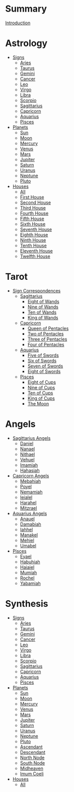 # Summary

[Introduction](README.md)

# Astrology
- [Signs]()
    - [Aries](astrology/raw/signs/aries.md)
    - [Taurus](astrology/raw/signs/taurus.md)
    - [Gemini](astrology/raw/signs/gemini.md)
    - [Cancer](astrology/raw/signs/cancer.md)
    - [Leo](astrology/raw/signs/leo.md)
    - [Virgo](astrology/raw/signs/virgo.md)
    - [Libra](astrology/raw/signs/libra.md)
    - [Scorpio](astrology/raw/signs/scorpio.md)
    - [Sagittarius](astrology/raw/signs/sagittarius.md)
    - [Capricorn](astrology/raw/signs/capricorn.md)
    - [Aquarius](astrology/raw/signs/aquarius.md)
    - [Pisces](astrology/raw/signs/pisces.md)
- [Planets]()
    - [Sun](astrology/raw/planets/sun.md)
    - [Moon](astrology/raw/planets/moon.md)
    - [Mercury](astrology/raw/planets/mercury.md)
    - [Venus](astrology/raw/planets/venus.md)
    - [Mars](astrology/raw/planets/mars.md)
    - [Jupiter](astrology/raw/planets/jupiter.md)
    - [Saturn](astrology/raw/planets/saturn.md)
    - [Uranus](astrology/raw/planets/uranus.md)
    - [Neptune](astrology/raw/planets/neptune.md)
    - [Pluto](astrology/raw/planets/pluto.md)
- [Houses]()
    - [All](astrology/raw/houses/00.md)
    - [First House](astrology/raw/houses/01.md)
    - [Second House](astrology/raw/houses/02.md)
    - [Third House](astrology/raw/houses/03.md)
    - [Fourth House](astrology/raw/houses/04.md)
    - [Fifth House](astrology/raw/houses/05.md)
    - [Sixth House](astrology/raw/houses/06.md)
    - [Seventh House](astrology/raw/houses/07.md)
    - [Eighth House](astrology/raw/houses/08.md)
    - [Ninth House](astrology/raw/houses/09.md)
    - [Tenth House](astrology/raw/houses/10.md)
    - [Eleventh House](astrology/raw/houses/11.md)
    - [Twelfth House](astrology/raw/houses/12.md)

# Tarot
- [Sign Correspondences]()
    - [Sagittarius]()
        - [Eight of Wands](tarot/saggitarius/eight_of_wands.md)
        - [Nine of Wands](tarot/saggitarius/nine_of_wands.md)
        - [Ten of Wands](tarot/saggitarius/ten_of_wands.md)
        - [King of Wands](tarot/saggitarius/king_of_wands.md)
    - [Capricorn]()
        - [Queen of Pentacles](tarot/capricorn/queen_of_pentacles.md)
        - [Two of Pentacles](tarot/capricorn/two_of_pentacles.md)
        - [Three of Pentacles](tarot/capricorn/three_of_pentacles.md)
        - [Four of Pentacles](tarot/capricorn/four_of_pentacles.md)
    - [Aquarius]()
        - [Five of Swords](tarot/aquarius/five_of_swords.md)
        - [Six of Swords](tarot/aquarius/six_of_swords.md)
        - [Seven of Swords](tarot/aquarius/seven_of_swords.md)
        - [Eight of Swords](tarot/aquarius/eight_of_swords.md)
    - [Pisces]()
        - [Eight of Cups](tarot/pisces/eight_cups.md)
        - [Nine of Cups](tarot/pisces/nine_cups.md)
        - [Ten of Cups](tarot/pisces/ten_cups.md)
        - [King of Cups](tarot/pisces/king_cups.md)
        - [The Moon](tarot/pisces/the_moon.md)

# Angels
- [Sagittarius Angels]()
    - [Daniel](angels/sagittarius/daniel.md)
    - [Nanael](angels/sagittarius/nanael.md)
    - [Nithael](angels/sagittarius/nithael.md)
    - [Vehuel](angels/sagittarius/vehuel.md)
    - [Imamiah](angels/sagittarius/imamiah.md)
    - [Hahasiah](angels/sagittarius/hahasiah.md)
- [Capricorn Angels]()
    - [Mebahiah](angels/capricorn/mebahiah.md)
    - [Poyel](angels/capricorn/poyel.md)
    - [Nemamiah](angels/capricorn/nemamiah.md)
    - [Ieialel](angels/capricorn/ieialel.md)
    - [Harahel](angels/capricorn/harahel.md)
    - [Mitzrael](angels/capricorn/mitzrael.md)
- [Aquarius Angels]()
    - [Anauel](angels/aquarius/anauel.md)
    - [Damabiah](angels/aquarius/damabiah.md)
    - [Iahhel](angels/aquarius/iahhel.md)
    - [Manakel](angels/aquarius/manakel.md)
    - [Mehiel](angels/aquarius/mehiel.md)
    - [Umabel](angels/aquarius/umabel.md)
- [Pisces]()
    - [Eyael](angels/pisces/eyael.md)
    - [Habuhiah](angels/pisces/habuhiah.md)
    - [Haiaiel](angels/pisces/haiaiel.md)
    - [Mumiah](angels/pisces/mumiah.md)
    - [Rochel](angels/pisces/rochel.md)
    - [Yabamiah](angels/pisces/yabamiah.md)

# Synthesis
- [Signs]()
    - [Aries](astrology/synthesis/signs/aries.md)
    - [Taurus](astrology/synthesis/signs/taurus.md)
    - [Gemini](astrology/synthesis/signs/gemini.md)
    - [Cancer](astrology/synthesis/signs/cancer.md)
    - [Leo](astrology/synthesis/signs/leo.md)
    - [Virgo](astrology/synthesis/signs/virgo.md)
    - [Libra](astrology/synthesis/signs/libra.md)
    - [Scorpio](astrology/synthesis/signs/scorpio.md)
    - [Sagittarius](astrology/synthesis/signs/sagittarius.md)
    - [Capricorn](astrology/synthesis/signs/capricorn.md)
    - [Aquarius](astrology/synthesis/signs/aquarius.md)
    - [Pisces](astrology/synthesis/signs/pisces.md)
- [Planets]()
    - [Sun](astrology/synthesis/planets/sun.md)
    - [Moon](astrology/synthesis/planets/moon.md)
    - [Mercury](astrology/synthesis/planets/mercury.md)
    - [Venus](astrology/synthesis/planets/venus.md)
    - [Mars](astrology/synthesis/planets/mars.md)
    - [Jupiter](astrology/synthesis/planets/jupiter.md)
    - [Saturn](astrology/synthesis/planets/saturn.md)
    - [Uranus](astrology/synthesis/planets/uranus.md)
    - [Neptune](astrology/synthesis/planets/neptune.md)
    - [Pluto](astrology/synthesis/planets/pluto.md)
    - [Ascendant](astrology/synthesis/planets/others/ascendant.md)
    - [Descendant](astrology/synthesis/planets/others/descendant.md)
    - [North Node](astrology/synthesis/planets/others/north_node.md)
    - [South Node](astrology/synthesis/planets/others/south_node.md)
    - [Midheaven](astrology/synthesis/planets/others/midheaven.md)
    - [Imum Coeli](astrology/synthesis/planets/others/imum_coeli.md)
- [Houses]()
    - [All](astrology/synthesis/houses/houses.md)

<!-- ## Core Concepts
* [Introduction to Hermetism](introduction.md)
  * [Origins and History](introduction/origins.md)
  * [The Emerald Tablet](introduction/emerald-tablet.md)
  * [Hermetic Principles](introduction/principles.md)

## The Three Arts
* [Kabbalah](kabbalah.md)
  * [Tree of Life](kabbalah/tree-of-life.md)
  * [The Four Worlds](kabbalah/four-worlds.md)
  * [Pathworking](kabbalah/pathworking.md)

## Practice
* [Meditation Techniques](practice/meditation.md)
* [Ritual Work](practice/rituals.md)
* [Symbol Integration](practice/symbols.md)

## Advanced Studies
* [Alchemy](advanced/alchemy.md)
* [Sacred Geometry](advanced/geometry.md)
* [Numerology](advanced/numerology.md)
* [Hermetic Magic](advanced/magic.md)

## Appendix
* [Glossary](appendix/glossary.md)
* [Bibliography](appendix/bibliography.md)
* [Resources](appendix/resources.md)  -->